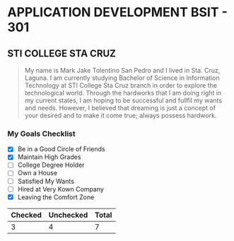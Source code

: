 # **APPLICATION DEVELOPMENT BSIT - 301**
## **STI COLLEGE STA CRUZ**

> My name is Mark Jake Tolentino San Pedro and I lived in Sta. Cruz, Laguna. I am currently studying Bachelor of Science in Information Technology at STI College Sta Cruz branch in order to explore the technological world.
> Through the hardworks that I am doing right in my current states, I am hoping to be successful and fullfil my wants and needs. However, I believed that dreaming is just a concept of your desired and to make it come true; always possess hardwork.

### **My Goals Checklist**

- [x] Be in a Good Circle of Friends
- [x] Maintain High Grades
- [ ] College Degree Holder
- [ ] Own a House
- [ ] Satisfied My Wants
- [ ] Hired at Very Kown Company
- [x] Leaving the Comfort Zone

| Checked | Unchecked | Total |
| ----------- | ----------- | ----------- |
| 3 | 4 | 7|

